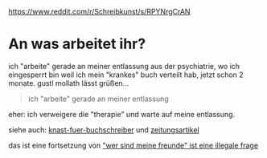 https://www.reddit.com/r/Schreibkunst/s/RPYNrgCrAN

# An was arbeitet ihr?

ich "arbeite" gerade an meiner entlassung aus der psychiatrie, wo ich eingesperrt bin weil ich mein "krankes" buch verteilt hab, jetzt schon 2 monate. gustl mollath lässt grüßen...

> ich "arbeite" gerade an meiner entlassung

eher:
ich verweigere die "therapie" und warte auf meine entlassung.

siehe auch: [knast-fuer-buchschreiber](https://github.com/milahu450/alchi/blob/master/deutsch/feedback/knast-2024/2024-12-09.knast-fuer-buchschreiber.md) und [zeitungsartikel](https://github.com/milahu450/alchi/blob/master/deutsch/feedback/knast-2024/2024-12-09.zeitungsartikel.md)

das ist eine fortsetzung von ["wer sind meine freunde" ist eine illegale frage](https://www.reddit.com/r/Schreibkunst/s/sPKbXfXTEi)

